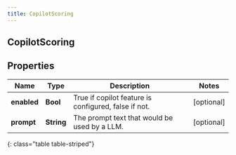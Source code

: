 ```yaml
---
title: CopilotScoring
---
```

## CopilotScoring

## Properties

|Name | Type | Description | Notes|
|------------ | ------------- | ------------- | -------------|
| **enabled** | **Bool** | True if copilot feature is configured, false if not. | [optional] |
| **prompt** | **String** | The prompt text that would be used by a LLM. | [optional] |
{: class="table table-striped"}


